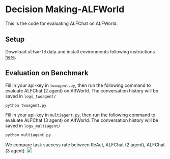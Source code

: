# Decision Making-ALFWorld
This is the code for evaluating ALFChat on ALFWorld.

## Setup
Download `alfworld` data and install environments following instructions [here](https://github.com/alfworld/alfworld).


## Evaluation on Benchmark

Fill in your api-key in `twoagent.py`, then run the following command to evaluate ALFChat (2 agent) on AlfWorld. The conversation history will be saved in `logs_twoagent/`

```bash
python twoagent.py
```
Fill in your api-key in `multiagent.py`, then run the following command to evaluate ALFChat (3 agent) on AlfWorld. The conversation history will be saved in `logs_multiagent/`

```bash
python multiagent.py
```

We compare task success rate between ReAct, ALFChat (2 agent), ALFChat (3 agent).
![](img/results.jpg)